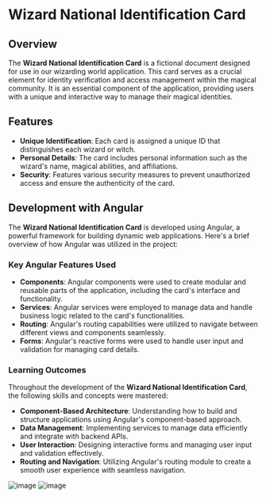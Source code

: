 # Wizard National Identification Card

## Overview

The **Wizard National Identification Card** is a fictional document designed for use in our wizarding world application. This card serves as a crucial element for identity verification and access management within the magical community. It is an essential component of the application, providing users with a unique and interactive way to manage their magical identities.

## Features

- **Unique Identification**: Each card is assigned a unique ID that distinguishes each wizard or witch.
- **Personal Details**: The card includes personal information such as the wizard's name, magical abilities, and affiliations.
- **Security**: Features various security measures to prevent unauthorized access and ensure the authenticity of the card.

## Development with Angular

The **Wizard National Identification Card** is developed using Angular, a powerful framework for building dynamic web applications. Here's a brief overview of how Angular was utilized in the project:

### Key Angular Features Used

- **Components**: Angular components were used to create modular and reusable parts of the application, including the card's interface and functionality.
- **Services**: Angular services were employed to manage data and handle business logic related to the card's functionalities.
- **Routing**: Angular's routing capabilities were utilized to navigate between different views and components seamlessly.
- **Forms**: Angular's reactive forms were used to handle user input and validation for managing card details.

### Learning Outcomes

Throughout the development of the **Wizard National Identification Card**, the following skills and concepts were mastered:

- **Component-Based Architecture**: Understanding how to build and structure applications using Angular's component-based approach.
- **Data Management**: Implementing services to manage data efficiently and integrate with backend APIs.
- **User Interaction**: Designing interactive forms and managing user input and validation effectively.
- **Routing and Navigation**: Utilizing Angular's routing module to create a smooth user experience with seamless navigation.

![image](https://github.com/user-attachments/assets/2d28a303-6565-4009-a47e-a86437ce5a67)
![image](https://github.com/user-attachments/assets/d343d75b-cceb-4811-9edf-896d2cfc7046)

